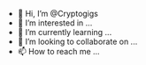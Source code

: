 - 👋 Hi, I’m @Cryptogigs
- 👀 I’m interested in ...
- 🌱 I’m currently learning ...
- 💞️ I’m looking to collaborate on ...
- 📫 How to reach me ...

<!---
Cryptogigs/Cryptogigs is a ✨ special ✨ repository because its `README.md` (this file) appears on your GitHub profile.
You can click the Preview link to take a look at your changes.
--->
